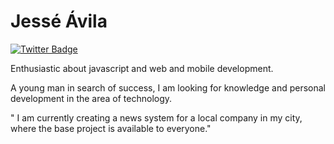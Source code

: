 # Jessé Ávila

[![Twitter Badge](https://img.shields.io/badge/-@jesse0avila-00875f?style=flat-square&labelColor=00875f&logo=twitter&logoColor=white&link=https://twitter.com/jesse0avila)](https://twitter.com/jesse0avila) 

Enthusiastic about javascript and web and mobile development.

A young man in search of success, I am looking for knowledge and personal development in the area of technology.

"
I am currently creating a news system for a local company in my city, where the base project is available to everyone."
